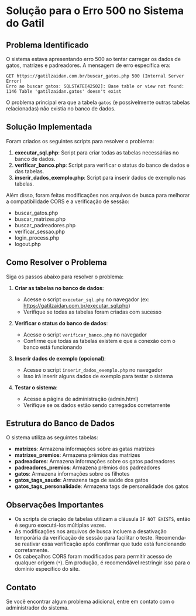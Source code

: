 # Solução para o Erro 500 no Sistema do Gatil

## Problema Identificado

O sistema estava apresentando erro 500 ao tentar carregar os dados de gatos, matrizes e padreadores. A mensagem de erro específica era:

```
GET https://gatilzaidan.com.br/buscar_gatos.php 500 (Internal Server Error)
Erro ao buscar gatos: SQLSTATE[42S02]: Base table or view not found: 1146 Table 'gatilzaidan.gatos' doesn't exist
```

O problema principal era que a tabela `gatos` (e possivelmente outras tabelas relacionadas) não existia no banco de dados.

## Solução Implementada

Foram criados os seguintes scripts para resolver o problema:

1. **executar_sql.php**: Script para criar todas as tabelas necessárias no banco de dados.
2. **verificar_banco.php**: Script para verificar o status do banco de dados e das tabelas.
3. **inserir_dados_exemplo.php**: Script para inserir dados de exemplo nas tabelas.

Além disso, foram feitas modificações nos arquivos de busca para melhorar a compatibilidade CORS e a verificação de sessão:

- buscar_gatos.php
- buscar_matrizes.php
- buscar_padreadores.php
- verificar_sessao.php
- login_process.php
- logout.php

## Como Resolver o Problema

Siga os passos abaixo para resolver o problema:

1. **Criar as tabelas no banco de dados**:
   - Acesse o script `executar_sql.php` no navegador (ex: https://gatilzaidan.com.br/executar_sql.php)
   - Verifique se todas as tabelas foram criadas com sucesso

2. **Verificar o status do banco de dados**:
   - Acesse o script `verificar_banco.php` no navegador
   - Confirme que todas as tabelas existem e que a conexão com o banco está funcionando

3. **Inserir dados de exemplo (opcional)**:
   - Acesse o script `inserir_dados_exemplo.php` no navegador
   - Isso irá inserir alguns dados de exemplo para testar o sistema

4. **Testar o sistema**:
   - Acesse a página de administração (admin.html)
   - Verifique se os dados estão sendo carregados corretamente

## Estrutura do Banco de Dados

O sistema utiliza as seguintes tabelas:

- **matrizes**: Armazena informações sobre as gatas matrizes
- **matrizes_premios**: Armazena prêmios das matrizes
- **padreadores**: Armazena informações sobre os gatos padreadores
- **padreadores_premios**: Armazena prêmios dos padreadores
- **gatos**: Armazena informações sobre os filhotes
- **gatos_tags_saude**: Armazena tags de saúde dos gatos
- **gatos_tags_personalidade**: Armazena tags de personalidade dos gatos

## Observações Importantes

- Os scripts de criação de tabelas utilizam a cláusula `IF NOT EXISTS`, então é seguro executá-los múltiplas vezes.
- As modificações nos arquivos de busca incluem a desativação temporária da verificação de sessão para facilitar o teste. Recomenda-se reativar essa verificação após confirmar que tudo está funcionando corretamente.
- Os cabeçalhos CORS foram modificados para permitir acesso de qualquer origem (`*`). Em produção, é recomendável restringir isso para o domínio específico do site.

## Contato

Se você encontrar algum problema adicional, entre em contato com o administrador do sistema. 
